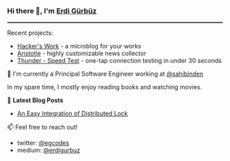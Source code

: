 ### Hi there 👋, I'm [Erdi Gürbüz](https://egcodes.blogspot.com)

<hr style="border:1px solid gray"> </hr>

Recent projects:
- [Hacker's Work](https://hackerswork.com) - a microblog for your works
- [Aristotle](https://github.com/egcodes/aristotle) - highly customizable news collector
- [Thunder - Speed Test](https://play.google.com/store/apps/details?id=egcodes.com.speedtest) - one-tap connection testing in under 30 seconds


🔭 I'm currently a Principal Software Engineer working at
[@sahibinden](https://sahibinden.com)

In my spare time, I mostly enjoy reading books and watching movies.


📕 **Latest Blog Posts**
<!-- BLOG-POST-LIST:START -->
- [An Easy Integration of Distributed Lock](https://medium.com/sahibinden-technology/an-easy-integration-of-distributed-lock-4b19a704ce49)
<!-- BLOG-POST-LIST:END -->


📫 Feel free to reach out!
- twitter: [@egcodes](https://twitter.com/egcodes)
- medium: [@erdigurbuz](https://medium.com/@erdigurbuz)

